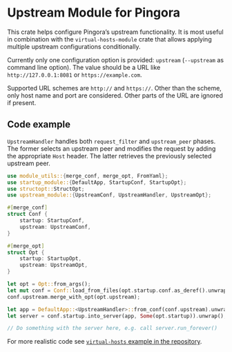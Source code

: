 # Upstream Module for Pingora

This crate helps configure Pingora’s upstream functionality. It is most useful in combination
with the `virtual-hosts-module` crate that allows applying multiple upstream configurations
conditionally.

Currently only one configuration option is provided: `upstream` (`--upstream` as command line
option). The value should be a URL like `http://127.0.0.1:8081` or `https://example.com`.

Supported URL schemes are `http://` and `https://`. Other than the scheme, only host name and
port are considered. Other parts of the URL are ignored if present.

## Code example

`UpstreamHandler` handles both `request_filter` and `upstream_peer` phases. The former selects
an upstream peer and modifies the request by adding the appropriate `Host` header. The latter
retrieves the previously selected upstream peer.

```rust
use module_utils::{merge_conf, merge_opt, FromYaml};
use startup_module::{DefaultApp, StartupConf, StartupOpt};
use structopt::StructOpt;
use upstream_module::{UpstreamConf, UpstreamHandler, UpstreamOpt};

#[merge_conf]
struct Conf {
    startup: StartupConf,
    upstream: UpstreamConf,
}

#[merge_opt]
struct Opt {
    startup: StartupOpt,
    upstream: UpstreamOpt,
}

let opt = Opt::from_args();
let mut conf = Conf::load_from_files(opt.startup.conf.as_deref().unwrap_or(&[])).unwrap();
conf.upstream.merge_with_opt(opt.upstream);

let app = DefaultApp::<UpstreamHandler>::from_conf(conf.upstream).unwrap();
let server = conf.startup.into_server(app, Some(opt.startup)).unwrap();

// Do something with the server here, e.g. call server.run_forever()
```

For more realistic code see [`virtual-hosts` example in the repository](https://github.com/palant/pingora-utils/tree/main/examples/virtual-hosts).
